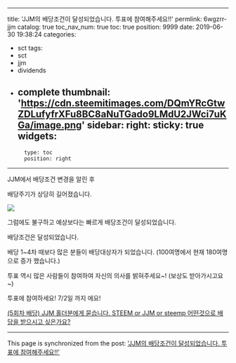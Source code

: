 
---
title: 'JJM의 배당조건이 달성되었습니다. 투표에 참여해주세요!!'
permlink: 6wgzrr-jjm
catalog: true
toc_nav_num: true
toc: true
position: 9999
date: 2019-06-30 19:38:24
categories:
- sct
tags:
- sct
- jjm
- dividends
- complete
thumbnail: 'https://cdn.steemitimages.com/DQmYRcGtwZDLufyfrXFu8BC8aNuTGado9LMdU2JWci7uKGa/image.png'
sidebar:
    right:
        sticky: true
widgets:
    -
        type: toc
        position: right
---


JJM에서 배당조건 변경을 알린 후

배당주기가 상당히 길어졌습니다.

![](https://cdn.steemitimages.com/DQmYRcGtwZDLufyfrXFu8BC8aNuTGado9LMdU2JWci7uKGa/image.png)


그럼에도 불구하고 예상보다는 빠르게 배당조건이 달성되었습니다.

배당조건은 달성되었습니다. 

배당 1~4차 때보다 많은 분들이 배당대상자가 되었습니다.
(100여명에서 현재 180여명으로 증가 했습니다.)

투표 역시 많은 사람들이 참여하여 자신의 의사를 밝혀주세요~!
(보상도 받아가시고요~)


투표에 참여하세요! 7/2일 까지 에요!

[(5회차 배당) JJM 홀더분에게 묻습니다. STEEM or JJM or steemp 어떤것으로 배당을 받으시고 싶은가요?](https://steemit.com/jjm/@jjm13/5-jjm-steem-or-jjm-or-steemp)

- - -

This page is synchronized from the post: ['JJM의 배당조건이 달성되었습니다. 투표에 참여해주세요!!'](https://steemit.com/@virus707/6wgzrr-jjm)
